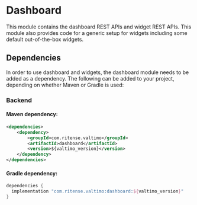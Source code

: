 # Dashboard

This module contains the dashboard REST APIs and widget REST APIs. This module also provides code for a
generic setup for widgets including some default out-of-the-box widgets.

## Dependencies

In order to use dashboard and widgets, the dashboard module needs to be added as a dependency. The
following can be added to your project, depending on whether Maven or Gradle is used:

### Backend

#### Maven dependency:
```xml
<dependencies>
    <dependency>
        <groupId>com.ritense.valtimo</groupId>
        <artifactId>dashboard</artifactId>
        <version>${valtimo_version}</version>
    </dependency>
</dependencies>
```

#### Gradle dependency:
```groovy
dependencies {
  implementation "com.ritense.valtimo:dashboard:${valtimo_version}"
}
```


